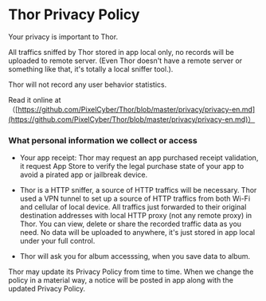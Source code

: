 # Thor Privacy Policy

Your privacy is important to Thor. 

All traffics sniffed by Thor stored in app local only, no records will be uploaded to remote server. (Even Thor doesn't have a remote server or something like that, it's totally a local sniffer tool.).

Thor will not record any user behavior statistics.


Read it online at（[https://github.com/PixelCyber/Thor/blob/master/privacy/privacy-en.md](https://github.com/PixelCyber/Thor/blob/master/privacy/privacy-en.md)）


### What personal information we collect or access

- Your app receipt: Thor may request an app purchased receipt validation, it request App Store to verify the legal purchase state of your app to avoid a pirated app or jailbreak device. 

- Thor is a HTTP sniffer, a source of HTTP traffics will be necessary. Thor used a VPN tunnel to set up a source of HTTP traffics from both Wi-Fi and cellular of local device. All traffics just forwarded to their original destination addresses with local HTTP proxy (not any remote proxy) in Thor. You can view, delete or share the recorded traffic data as you need. No data will be uploaded to anywhere, it's just stored in app local under your full control.

- Thor will ask you for album accesssing, when you save data to album.


Thor may update its Privacy Policy from time to time. When we change the policy in a material way, a notice will be posted in app along with the updated Privacy Policy.